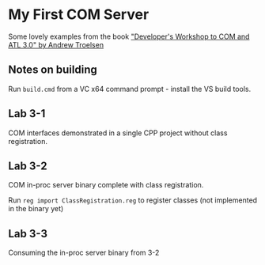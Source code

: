 # My First COM Server

Some lovely examples from the book
["Developer's Workshop to COM and ATL 3.0" by Andrew Troelsen](https://archive.org/details/developersworksh00andr/)

## Notes on building

Run `build.cmd` from a VC x64 command prompt - install the VS build tools.

## Lab 3-1

COM interfaces demonstrated in a single CPP project without class registration.

## Lab 3-2

COM in-proc server binary complete with class registration.

Run `reg import ClassRegistration.reg` to register classes (not implemented in the binary yet)

## Lab 3-3

Consuming the in-proc server binary from 3-2
